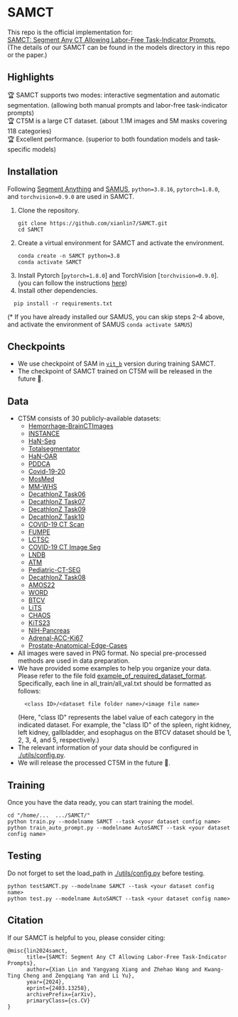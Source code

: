 # SAMCT
This repo is the official implementation for:\
[SAMCT: Segment Any CT Allowing Labor-Free Task-Indicator Prompts.](https://arxiv.org/pdf/2403.13258.pdf)\
(The details of our SAMCT can be found in the models directory in this repo or the paper.)

## Highlights
🏆 SAMCT supports two modes: interactive segmentation and automatic segmentation. (allowing both manual prompts and labor-free task-indicator prompts)\
🏆 CT5M is a large CT dataset. (about 1.1M images and 5M masks covering 118 categories)\
🏆 Excellent performance. (superior to both foundation models and task-specific models)

## Installation
Following [Segment Anything](https://github.com/facebookresearch/segment-anything) and [SAMUS](https://github.com/xianlin7/SAMUS), `python=3.8.16`, `pytorch=1.8.0`, and `torchvision=0.9.0` are used in SAMCT.

1. Clone the repository.
    ```
    git clone https://github.com/xianlin7/SAMCT.git
    cd SAMCT
    ```
2. Create a virtual environment for SAMCT and activate the environment.
    ```
    conda create -n SAMCT python=3.8
    conda activate SAMCT
    ```
3. Install Pytorch [`pytorch=1.8.0`] and TorchVision [`torchvision=0.9.0`].
   (you can follow the instructions [here](https://pytorch.org/get-started/locally/))
5. Install other dependencies.
  ```
    pip install -r requirements.txt
  ```
(* If you have already installed our SAMUS, you can skip steps 2-4 above, and activate the environment of SAMUS `conda activate SAMUS`)
## Checkpoints
- We use checkpoint of SAM in [`vit_b`](https://github.com/facebookresearch/segment-anything) version during training SAMCT.
- The checkpoint of SAMCT trained on CT5M will be released in the future 🌝.

## Data
- CT5M consists of 30 publicly-available datasets:
    - [Hemorrhage-BrainCTImages](https://www.kaggle.com/datasets/vbookshelf/computed-tomography-ct-images)
    - [INSTANCE](https://instance.grand-challenge.org)
    - [HaN-Seg](https://han-seg2023.grand-challenge.org/)
    - [Totalsegmentator](https://zenodo.org/record/6802614#.ZGcjznZBy3B)
    - [HaN-OAR](https://structseg2019.grand-challenge.org/Dataset/)
    - [PDDCA](http://www.imagenglab.com/wiki/mediawiki/index.php?title=2015_MICCAI_Challenge)
    - [Covid-19-20](https://covid-segmentation.grand-challenge.org/COVID-19-20/)
    - [MosMed](https://www.kaggle.com/datasets/mathurinache/mosmeddata-chest-ct-scans-with-covid19)
    - [MM-WHS](http://www.sdspeople.fudan.edu.cn/zhuangxiahai/0/mmwhs/)
    - [DecathlonZ Task06](http://medicaldecathlon.com/)
    - [DecathlonZ Task07](http://medicaldecathlon.com/)
    - [DecathlonZ Task09](http://medicaldecathlon.com/)
    - [DecathlonZ Task10](http://medicaldecathlon.com/)
    - [COVID-19 CT Scan](https://www.kaggle.com/datasets/andrewmvd/covid19-ct-scans)
    - [FUMPE](https://www.kaggle.com/datasets/andrewmvd/pulmonary-embolism-in-ct-images)
    - [LCTSC](https://wiki.cancerimagingarchive.net/pages/viewpage.action?pageId=24284539#24284539e71bdc34fa4541fd9095ec534b094ed0)
    - [COVID-19 CT Image Seg](https://www.kaggle.com/competitions/covid-segmentation/data)
    - [LNDB](https://zenodo.org/record/7153205#.ZGYlGHZBy3C)
    - [ATM](https://atm22.grand-challenge.org/)
    - [Pediatric-CT-SEG](https://wiki.cancerimagingarchive.net/pages/viewpage.action?pageId=89096588#89096588dca4648279ca4dfc82b7c467d207a010)
    - [DecathlonZ Task08](http://medicaldecathlon.com/)
    - [AMOS22](https://amos22.grand-challenge.org/)
    - [WORD](https://github.com/hilab-git/word)
    - [BTCV](https://www.synapse.org/#!Synapse:syn3193805/wiki/217789)
    - [LiTS](https://competitions.codalab.org/competitions/17094)
    - [CHAOS](https://chaos.grand-challenge.org/)
    - [KiTS23](https://kits-challenge.org/kits23/)
    - [NIH-Pancreas](https://wiki.cancerimagingarchive.net/display/Public/Pancreas-CT)
    - [Adrenal-ACC-Ki67](https://wiki.cancerimagingarchive.net/pages/viewpage.action?pageId=93257945)
    - [Prostate-Anatomical-Edge-Cases](https://wiki.cancerimagingarchive.net/pages/viewpage.action?pageId=145753229#1457532299ba0f6d7166845d88ea4d96f32f0c097)
- All images were saved in PNG format. No special pre-processed methods are used in data preparation.
- We have provided some examples to help you organize your data. Please refer to the file fold [example_of_required_dataset_format](https://github.com/xianlin7/SAMCT/tree/main/example_of_required_dataset_format).\
  Specifically, each line in all_train/all_val.txt should be formatted as follows:
  ```
    <class ID>/<dataset file folder name>/<image file name>
  ```
  (Here, "class ID" represents the label value of each category in the indicated dataset. For example, the "class ID" of the spleen, right kidney, left kidney, gallbladder, and esophagus on the BTCV dataset should be 1, 2, 3, 4, and 5, respectively.)
- The relevant information of your data should be configured in [./utils/config.py](https://github.com/xianlin7/SAMUS/blob/main/utils/config.py).
- We will release the processed CT5M in the future 🌝.
## Training
Once you have the data ready, you can start training the model.
```
cd "/home/...  .../SAMCT/"
python train.py --modelname SAMCT --task <your dataset config name>
python train_auto_prompt.py --modelname AutoSAMCT --task <your dataset config name>
```
## Testing
Do not forget to set the load_path in [./utils/config.py](https://github.com/xianlin7/SAMUS/blob/main/utils/config.py) before testing.
```
python testSAMCT.py --modelname SAMCT --task <your dataset config name>
python test.py --modelname AutoSAMCT --task <your dataset config name>
```

## Citation
If our SAMCT is helpful to you, please consider citing:
```
@misc{lin2024samct,
      title={SAMCT: Segment Any CT Allowing Labor-Free Task-Indicator Prompts}, 
      author={Xian Lin and Yangyang Xiang and Zhehao Wang and Kwang-Ting Cheng and Zengqiang Yan and Li Yu},
      year={2024},
      eprint={2403.13258},
      archivePrefix={arXiv},
      primaryClass={cs.CV}
}
```
